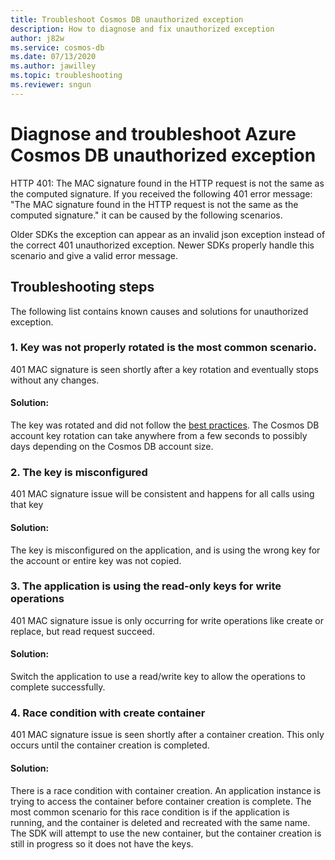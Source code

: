 ```yaml
---
title: Troubleshoot Cosmos DB unauthorized exception
description: How to diagnose and fix unauthorized exception
author: j82w
ms.service: cosmos-db
ms.date: 07/13/2020
ms.author: jawilley
ms.topic: troubleshooting
ms.reviewer: sngun
---
```


# Diagnose and troubleshoot Azure Cosmos DB unauthorized exception

HTTP 401: The MAC signature found in the HTTP request is not the same as the computed signature.
If you received the following 401 error message: "The MAC signature found in the HTTP request is not the same as the computed signature." it can be caused by the following scenarios.

Older SDKs the exception can appear as an invalid json exception instead of the correct 401 unauthorized exception. Newer SDKs properly handle this scenario and give a valid error message.

## Troubleshooting steps
The following list contains known causes and solutions for unauthorized exception.

### 1. Key was not properly rotated is the most common scenario.
401 MAC signature is seen shortly after a key rotation and eventually stops without any changes. 

#### Solution:
The key was rotated and did not follow the [best practices](secure-access-to-data.md#key-rotation). The Cosmos DB account key rotation can take anywhere from a few seconds to possibly days depending on the Cosmos DB account size.

### 2. The key is misconfigured 
401 MAC signature issue will be consistent and happens for all calls using that key

#### Solution:
The key is misconfigured on the application, and is using the wrong key for the account or entire key was not copied.

### 3. The application is using the read-only keys for write operations
401 MAC signature issue is only occurring for write operations like create or replace, but read request succeed.

#### Solution:
Switch the application to use a read/write key to allow the operations to complete successfully.

### 4. Race condition with create container
401 MAC signature issue is seen shortly after a container creation. This only occurs until the container creation is completed.

#### Solution:
There is a race condition with container creation. An application instance is trying to access the container before container creation is complete. The most common scenario for this race condition is if the application is running, and the container is deleted and recreated with the same name. The SDK will attempt to use the new container, but the container creation is still in progress so it does not have the keys.